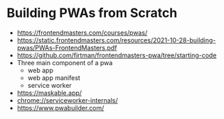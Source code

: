 # Building PWAs from Scratch

* <https://frontendmasters.com/courses/pwas/>
* <https://static.frontendmasters.com/resources/2021-10-28-building-pwas/PWAs-FrontendMasters.pdf>
* <https://github.com/firtman/frontendmasters-pwa/tree/starting-code>
* Three main component of a pwa
  * web app
  * web app manifest
  * service worker
* <https://maskable.app/>
* <chrome://serviceworker-internals/>
* <https://www.pwabuilder.com/>
